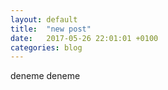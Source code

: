 ```yaml
---
layout: default
title:  "new post"
date:   2017-05-26 22:01:01 +0100
categories: blog
---
```

deneme deneme
